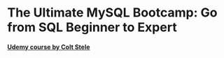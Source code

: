 # The Ultimate MySQL Bootcamp: Go from SQL Beginner to Expert 

#### [Udemy course by Colt Stele](https://www.udemy.com/course/the-ultimate-mysql-bootcamp-go-from-sql-beginner-to-expert/)
